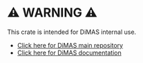 # ⚠️ WARNING ⚠️

This crate is intended for DiMAS internal use.

- [Click here for DiMAS main repository](https://github.com/dimas-fw/dimas)
- [Click here for DiMAS documentation](https://dimas-fw.github.io/)

